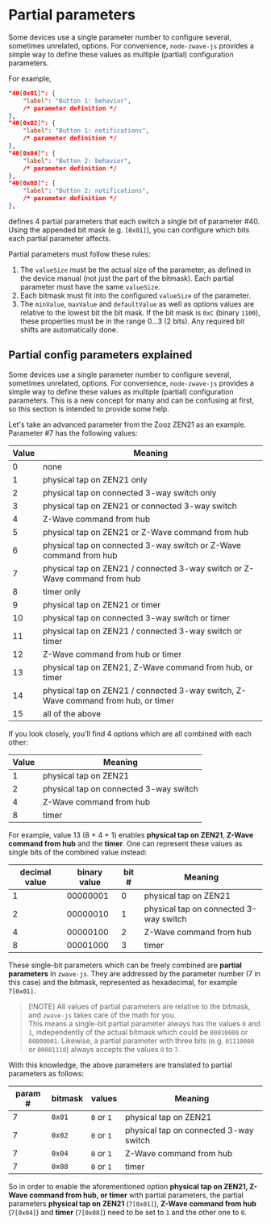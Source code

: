 # Partial parameters

Some devices use a single parameter number to configure several, sometimes unrelated, options. For convenience, `node-zwave-js` provides a simple way to define these values as multiple (partial) configuration parameters.

For example,

```json
"40[0x01]": {
	"label": "Button 1: behavior",
	/* parameter definition */
},
"40[0x02]": {
	"label": "Button 1: notifications",
	/* parameter definition */
},
"40[0x04]": {
	"label": "Button 2: behavior",
	/* parameter definition */
},
"40[0x08]": {
	"label": "Button 2: notifications",
	/* parameter definition */
},
```

defines 4 partial parameters that each switch a single bit of parameter #40. Using the appended bit mask (e.g. `[0x01]`), you can configure which bits each partial parameter affects.

Partial parameters must follow these rules:

1. The `valueSize` must be the actual size of the parameter, as defined in the device manual (not just the part of the bitmask). Each partial parameter must have the same `valueSize`.
1. Each bitmask must fit into the configured `valueSize` of the parameter.
1. The `minValue`, `maxValue` and `defaultValue` as well as options values are relative to the lowest bit the bit mask. If the bit mask is `0xC` (binary `1100`), these properties must be in the range 0...3 (2 bits). Any required bit shifts are automatically done.

## Partial config parameters explained

Some devices use a single parameter number to configure several, sometimes unrelated, options. For convenience, `node-zwave-js` provides a simple way to define these values as multiple (partial) configuration parameters. This is a new concept for many and can be confusing at first, so this section is intended to provide some help.

Let's take an advanced parameter from the Zooz ZEN21 as an example. Parameter #7 has the following values:

| Value | Meaning                                                                           |
| ----- | --------------------------------------------------------------------------------- |
| 0     | none                                                                              |
| 1     | physical tap on ZEN21 only                                                        |
| 2     | physical tap on connected 3-way switch only                                       |
| 3     | physical tap on ZEN21 or connected 3-way switch                                   |
| 4     | Z-Wave command from hub                                                           |
| 5     | physical tap on ZEN21 or Z-Wave command from hub                                  |
| 6     | physical tap on connected 3-way switch or Z-Wave command from hub                 |
| 7     | physical tap on ZEN21 / connected 3-way switch or Z-Wave command from hub         |
| 8     | timer only                                                                        |
| 9     | physical tap on ZEN21 or timer                                                    |
| 10    | physical tap on connected 3-way switch or timer                                   |
| 11    | physical tap on ZEN21 / connected 3-way switch or timer                           |
| 12    | Z-Wave command from hub or timer                                                  |
| 13    | physical tap on ZEN21, Z-Wave command from hub, or timer                          |
| 14    | physical tap on ZEN21 / connected 3-way switch, Z-Wave command from hub, or timer |
| 15    | all of the above                                                                  |

If you look closely, you'll find 4 options which are all combined with each other:

| Value | Meaning                                |
| ----- | -------------------------------------- |
| 1     | physical tap on ZEN21                  |
| 2     | physical tap on connected 3-way switch |
| 4     | Z-Wave command from hub                |
| 8     | timer                                  |

For example, value 13 (8 + 4 + 1) enables **physical tap on ZEN21**, **Z-Wave command from hub** and the **timer**. One can represent these values as single bits of the combined value instead:

| decimal value | binary value | bit # | Meaning                                |
| ------------- | ------------ | ----- | -------------------------------------- |
| 1             | 00000001     | 0     | physical tap on ZEN21                  |
| 2             | 00000010     | 1     | physical tap on connected 3-way switch |
| 4             | 00000100     | 2     | Z-Wave command from hub                |
| 8             | 00001000     | 3     | timer                                  |

These single-bit parameters which can be freely combined are **partial parameters** in `zwave-js`. They are addressed by the parameter number (7 in this case) and the bitmask, represented as hexadecimal, for example `7[0x01]`.

> [!NOTE] All values of partial parameters are relative to the bitmask, and `zwave-js` takes care of the math for you.  
> This means a single-bit partial parameter always has the values `0` and `1`, independently of the actual bitmask which could be `00010000` or `00000001`. Likewise, a partial parameter with three bits (e.g. `01110000` or `00001110`) always accepts the values `0` to `7`.

With this knowledge, the above parameters are translated to partial parameters as follows:

| param # | bitmask | values     | Meaning                                |
| ------- | ------- | ---------- | -------------------------------------- |
| 7       | `0x01`  | `0` or `1` | physical tap on ZEN21                  |
| 7       | `0x02`  | `0` or `1` | physical tap on connected 3-way switch |
| 7       | `0x04`  | `0` or `1` | Z-Wave command from hub                |
| 7       | `0x08`  | `0` or `1` | timer                                  |

So in order to enable the aforementioned option **physical tap on ZEN21, Z-Wave command from hub, or timer** with partial parameters, the partial parameters **physical tap on ZEN21** (`7[0x01]`), **Z-Wave command from hub** (`7[0x04]`) and **timer** (`7[0x08]`) need to be set to `1` and the other one to `0`.
